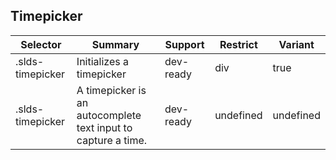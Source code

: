 

## Timepicker

| Selector | Summary | Support | Restrict | Variant |
|-------|-------|-------|-------|-------|
| .slds-timepicker | Initializes a timepicker | dev-ready | div | true |
| .slds-timepicker | A timepicker is an autocomplete text input to capture a time. | dev-ready | undefined | undefined |